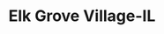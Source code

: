 ---
title: Elk Grove Village-IL
slug: elk-grove-village-il
f_state:
- cms/state/illinois.md
f_locations:
- cms/payday-loan/check-cashing-corporation-of-america-10838.md
- cms/payday-loan/hedman-co-19381.md
- cms/payday-loan/short-term-loans-26413.md
- cms/payday-loan/short-term-loans-26414.md
updated-on: '2024-05-30T13:41:28.615Z'
created-on: '2024-05-30T13:41:28.615Z'
published-on: '2024-05-30T13:54:32.469Z'
f_city: Elk Grove Village
layout: '[city].html'
tags: city
---